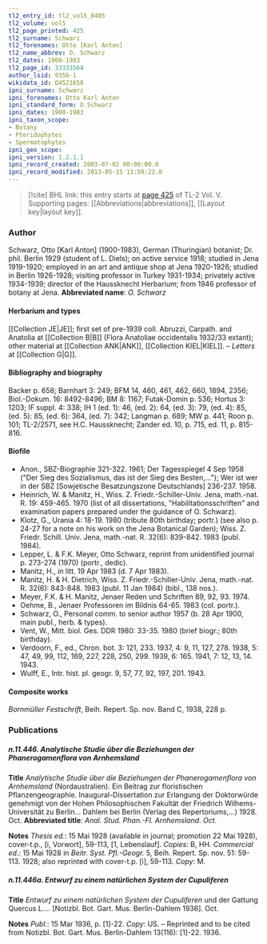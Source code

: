 ```yaml
---
tl2_entry_id: tl2_vol5_0405
tl2_volume: vol5
tl2_page_printed: 425
tl2_surname: Schwarz
tl2_forenames: Otto [Karl Anton]
tl2_name_abbrev: O. Schwarz
tl2_dates: 1900-1983
tl2_page_id: 33333564
author_lsid: 9356-1
wikidata_id: Q4521658
ipni_surname: Schwarz
ipni_forenames: Otto Karl Anton
ipni_standard_form: O.Schwarz
ipni_dates: 1900-1983
ipni_taxon_scope: 
- Botany
- Pteridophytes
- Spermatophytes
ipni_geo_scope: 
ipni_version: 1.2.1.1
ipni_record_created: 2003-07-02 00:00:00.0
ipni_record_modified: 2013-05-15 11:50:22.0
---
```



> [!cite] BHL link: this entry starts at [page 425](https://www.biodiversitylibrary.org/page/33333564) of TL-2 Vol. V.
> Supporting pages: [[Abbreviations|abbreviations]], [[Layout key|layout key]].

### Author

Schwarz, Otto \[Karl Anton\] (1900-1983), German (Thuringian) botanist; Dr. phil. Berlin 1929 (student of L. Diels); on active service 1918; studied in Jena 1919-1920; employed in an art and antique shop at Jena 1920-1926; studied in Berlin 1926-1928; visiting professor in Turkey 1931-1934; privately active 1934-1939; director of the Haussknecht Herbarium; from 1946 professor of botany at Jena. 
**Abbreviated name**: *O. Schwarz*

#### Herbarium and types

[[Collection JE|JE]]; first set of pre-1939 coll. Abruzzi, Carpath. and Anatolia at [[Collection B|B]] (Flora Anatoliae occidentalis 1932/33 extant); other material at [[Collection ANK|ANK]], [[Collection KIEL|KIEL]]. – *Letters* at [[Collection G|G]].

#### Bibliography and biography

Backer p. 658; Barnhart 3: 249; BFM 14, 460, 461, 462, 660, 1894, 2356; Biol.-Dokum. 16: 8492-8496; BM 8: 1167; Futak-Domin p. 536; Hortus 3: 1203; IF suppl. 4: 338; IH 1 (ed. 1): 46, (ed. 2): 64, (ed. 3): 79, (ed. 4): 85, (ed. 5): 85, (ed. 6): 364, (ed. 7): 342; Langman p. 689; MW p. 441; Roon p. 101; TL-2/2571, see H.C. Haussknecht; Zander ed. 10, p. 715, ed. 11, p. 815-816.

#### Biofile

- Anon., SBZ-Biographie 321-322. 1961; Der Tagesspiegel 4 Sep 1958 ("Der Sieg des Sozialismus, das ist der Sieg des Besten,..."); Wer ist wer in der SBZ \[Sowjetische Besatzungszone Deutschlands\] 236-237. 1958.
- Heinrich, W. & Manitz, H., Wiss. Z. Friedr.-Schiller-Univ. Jena, math.-nat. R. 19: 459-465. 1970 (list of all dissertations, "Habilitationsschriften" and examination papers prepared under the guidance of O. Schwarz).
- Klotz, G., Urania 4: 18-19. 1980 (tribute 80th birthday; portr.) (see also p. 24-27 for a note on his work on the Jena Botanical Garden); Wiss. Z. Friedr. Schill. Univ. Jena, math.-nat. R. 32(6): 839-842. 1983 (publ. 1984).
- Lepper, L. & F.K. Meyer, Otto Schwarz, reprint from unidentified journal p. 273-274 (1970) (portr., dedic).
- Manitz, H., *in* litt. 19 Apr 1983 (d. 7 Apr 1983).
- Manitz, H. & H. Dietrich, Wiss. Z. Friedr.-Schiller-Univ. Jena, math.-nat. R. 32(6): 843-848. 1983 (publ. 11 Jan 1984) (bibl., 138 nos.).
- Meyer, F.K. & H. Manitz, Jenaer Reden und Schriften 89, 92, 93. 1974.
- Oehme, B., Jenaer Professoren im Bildnis 64-65. 1983 (col. portr.).
- Schwarz, O., Personal comm. to senior author 1957 (b. 28 Apr 1900, main publ., herb. & types).
- Vent, W., Mitt. biol. Ges. DDR 1980: 33-35. 1980 (brief biogr.; 80th birthday).
- Verdoorn, F., ed., Chron. bot. 3: 121, 233. 1937, 4: 9, 11, 127, 278. 1938, 5: 47, 49, 99, 112, 169, 227, 228, 250, 299. 1939, 6: 165. 1941, 7: 12, 13, 14. 1943.
- Wulff, E., Intr. hist. pl. geogr. 9, 57, 77, 92, 197, 201. 1943.

#### Composite works

*Bornmüller Festschrift*, Beih. Repert. Sp. nov. Band C, 1938, 228 p.

### Publications

##### n.11.446. Analytische Studie über die Beziehungen der Phanerogamenflora von Arnhemsland

**Title**
*Analytische Studie über die Beziehungen der Phanerogamenflora von Arnhemsland* (Nordaustralien). Ein Beitrag zur floristischen Pflanzengeographie. Inaugural-Dissertation zur Erlangung der Doktorwürde genehmigt von der Hohen Philosophischen Fakultät der Friedrich Wilhems-Universität zu Berlin... Dahlem bei Berlin (Verlag des Repertoriums,...) 1928. Oct.
**Abbreviated title**: *Anal. Stud. Phan.-Fl. Arnhemsland*. *Oct*.

**Notes**
*Thesis ed*.: 15 Mai 1928 (available in journal; promotion 22 Mai 1928), cover-t.p., \[i, Vorwort\], 59-113, \[1, Lebenslauf\]. *Copies*: B, HH.
*Commercial ed*.: 15 Mai 1928 in *Beitr. Syst. Pfl.-Geogr.* 5, Beih. Repert. Sp. nov. 51: 59-113. 1928; also reprinted with cover-t.p. \[i\], 59-113. *Copy*: M.

##### n.11.446a. Entwurf zu einem natürlichen System der Cupuliferen

**Title**
*Entwurf zu einem natürlichen System der Cupuliferen* und der Gattung Quercus L.... \[Notizbl. Bot. Gart. Mus. Berlin-Dahlem 1936\]. Oct.

**Notes**
*Publ*.: 15 Mar 1936, p. \[1\]-22. *Copy*: US. – Reprinted and to be cited from Notizbl. Bot. Gart. Mus. Berlin-Dahlem 13(116): \[1\]-22. 1936.

